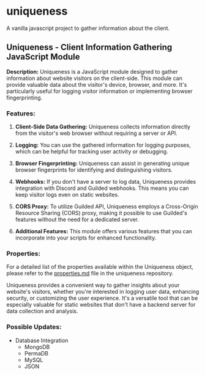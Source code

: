 # uniqueness

A vanilla javascript project to gather information about the client.

## Uniqueness - Client Information Gathering JavaScript Module

**Description:**
Uniqueness is a JavaScript module designed to gather information about website visitors on the client-side. This module can provide valuable data about the visitor's device, browser, and more. It's particularly useful for logging visitor information or implementing browser fingerprinting.

### Features:

1. **Client-Side Data Gathering:** Uniqueness collects information directly from the visitor's web browser without requiring a server or API.

2. **Logging:** You can use the gathered information for logging purposes, which can be helpful for tracking user activity or debugging.

3. **Browser Fingerprinting:** Uniqueness can assist in generating unique browser fingerprints for identifying and distinguishing visitors.

4. **Webhooks:** If you don't have a server to log data, Uniqueness provides integration with Discord and Guilded webhooks. This means you can keep visitor logs even on static websites.

5. **CORS Proxy:** To utilize Guilded API, Uniqueness employs a Cross-Origin Resource Sharing (CORS) proxy, making it possible to use Guilded's features without the need for a dedicated server.

6. **Additional Features:** This module offers various features that you can incorporate into your scripts for enhanced functionality.

### Properties:
For a detailed list of the properties available within the Uniqueness object, please refer to the [properties.md](https://github.com/Rednexie/uniqueness/blob/main/properties.md) file in the uniqueness repository.

Uniqueness provides a convenient way to gather insights about your website's visitors, whether you're interested in logging user data, enhancing security, or customizing the user experience. It's a versatile tool that can be especially valuable for static websites that don't have a backend server for data collection and analysis.

### Possible Updates: 
- Database Integration
  - MongoDB
  - PermaDB
  - MySQL
  - JSON

